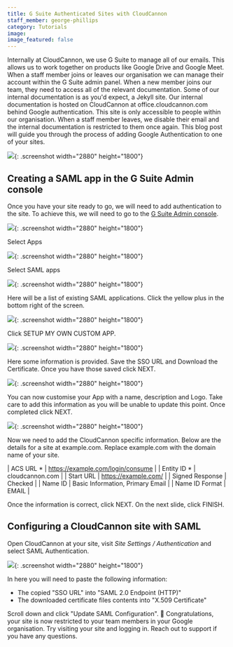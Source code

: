 ```yaml
---
title: G Suite Authenticated Sites with CloudCannon
staff_member: george-phillips
category: Tutorials
image:
image_featured: false
---
```


Internally at CloudCannon, we use G Suite to manage all of our emails. This allows us to work together on products like Google Drive and Google Meet. When a staff member joins or leaves our organisation we can manage their account within the G Suite admin panel. When a new member joins our team, they need to access all of the relevant documentation. Some of our internal documentation is as you'd expect, a Jekyll site. Our internal documentation is hosted on CloudCannon at office.cloudcannon.com behind Google authentication. This site is only accessible to people within our organisation. When a staff member leaves, we disable their email and the internal documentation is restricted to them once again. This blog post will guide you through the process of adding Google Authentication to one of your sites.

![](/images/blog/gsuite-authenticated-sites-with-cloudcannon-and-saml/screen-shot-2020-01-30-at-20-21-55.png){: .screenshot width="2880" height="1800"}

## Creating a SAML app in the G Suite Admin console

Once you have your site ready to go, we will need to add authentication to the site. To achieve this, we will need to go to the [G Suite Admin console](https://admin.google.com/ac/home).

![](/images/blog/gsuite-authenticated-sites-with-cloudcannon-and-saml/screen-shot-2020-01-30-at-20-48-27.png){: .screenshot width="2880" height="1800"}

Select Apps

![](/images/blog/gsuite-authenticated-sites-with-cloudcannon-and-saml/screen-shot-2020-01-30-at-20-48-46.png){: .screenshot width="2880" height="1800"}

Select SAML apps

![](/images/blog/gsuite-authenticated-sites-with-cloudcannon-and-saml/screen-shot-2020-01-30-at-20-48-57.png){: .screenshot width="2880" height="1800"}

Here will be a list of existing SAML applications. Click the yellow plus in the bottom right of the screen.

![](/images/blog/gsuite-authenticated-sites-with-cloudcannon-and-saml/screen-shot-2020-01-30-at-20-49-26.png){: .screenshot width="2880" height="1800"}

Click SETUP MY OWN CUSTOM APP.

![](/images/blog/gsuite-authenticated-sites-with-cloudcannon-and-saml/screen-shot-2020-01-30-at-20-49-37.png){: .screenshot width="2880" height="1800"}

Here some information is provided. Save the SSO URL and Download the Certificate. Once you have those saved click NEXT.

![](/images/blog/gsuite-authenticated-sites-with-cloudcannon-and-saml/screen-shot-2020-01-30-at-20-50-05.png){: .screenshot width="2880" height="1800"}

You can now customise your App with a name, description and Logo. Take care to add this information as you will be unable to update this point. Once completed click NEXT.

![](/images/blog/gsuite-authenticated-sites-with-cloudcannon-and-saml/screen-shot-2020-01-30-at-20-55-02.png){: .screenshot width="2880" height="1800"}

Now we need to add the CloudCannon specific information. Below are the details for a site at example.com. Replace example.com with the domain name of your site.

| ACS URL \* | https://example.com/login/consume |
| Entity ID \* | cloudcannon.com |
| Start URL | https://example.com/ |
| Signed Response | Checked |
| Name ID | Basic Information, Primary Email |
| Name ID Format | EMAIL |

Once the information is correct, click NEXT. On the next slide, click FINISH.

## Configuring a CloudCannon site with SAML

Open CloudCannon at your site, visit *Site Settings / Authentication* and select SAML Authentication.

![](/images/blog/gsuite-authenticated-sites-with-cloudcannon-and-saml/screen-shot-2020-01-30-at-20-46-19.png){: .screenshot width="2880" height="1800"}

In here you will need to paste the following information:

* The copied "SSO URL" into "SAML 2.0 Endpoint (HTTP)"
* The downloaded certificate files contents into "X.509 Certificate"

Scroll down and click "Update SAML Configuration". 🎉 Congratulations, your site is now restricted to your team members in your Google organisation. Try visiting your site and logging in. Reach out to support if you have any questions.